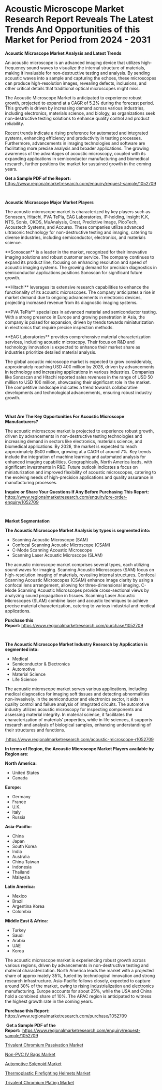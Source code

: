 <p><h1>Acoustic Microscope Market Research Report Reveals The Latest Trends And Opportunities of this Market for Period from 2024 - 2031</h1></p><p><strong>Acoustic Microscope Market Analysis and Latest Trends</strong></p>
<p><p>An acoustic microscope is an advanced imaging device that utilizes high-frequency sound waves to visualize the internal structure of materials, making it invaluable for non-destructive testing and analysis. By sending acoustic waves into a sample and capturing the echoes, these microscopes can produce high-resolution images, revealing defects, inclusions, and other critical details that traditional optical microscopes might miss. </p><p>The Acoustic Microscope Market is anticipated to experience robust growth, projected to expand at a CAGR of 5.2% during the forecast period. This growth is driven by increasing demand across various industries, including electronics, materials science, and biology, as organizations seek non-destructive testing solutions to enhance quality control and product reliability. </p><p>Recent trends indicate a rising preference for automated and integrated systems, enhancing efficiency and productivity in testing processes. Furthermore, advancements in imaging technologies and software are facilitating more precise analysis and broader applications. The growing awareness of the advantages of acoustic microscopy, coupled with its expanding applications in semiconductor manufacturing and biomedical research, further positions the market for sustained growth in the coming years.</p></p>
<p><strong>Get a Sample PDF of the Report:&nbsp;</strong> <a href="https://www.regionalmarketresearch.com/enquiry/request-sample/1052709">https://www.regionalmarketresearch.com/enquiry/request-sample/1052709</a></p>
<p>&nbsp;</p>
<p><strong>Acoustic Microscope Major Market Players</strong></p>
<p><p>The acoustic microscope market is characterized by key players such as Sonoscan, Hitachi, PVA TePla, EAG Laboratories, IP-holding, Insight K.K, NTS, Sonix, OKOS, MuAnalysis, Crest, Predictive Image, PicoTech, Acoustech Systems, and Accurex. These companies utilize advanced ultrasonic technology for non-destructive testing and imaging, catering to diverse industries, including semiconductor, electronics, and materials science.</p><p>**Sonoscan** is a leader in the market, recognized for their innovative imaging solutions and robust customer service. The company continues to expand its product line, focusing on enhancing resolution and speed of acoustic imaging systems. The growing demand for precision diagnostics in semiconductor applications positions Sonoscan for significant future growth.</p><p>**Hitachi** leverages its extensive research capabilities to enhance the functionality of its acoustic microscopes. The company anticipates a rise in market demand due to ongoing advancements in electronic devices, projecting increased revenue from its diagnostic imaging systems.</p><p>**PVA TePla** specializes in advanced material and semiconductor testing. With a strong presence in Europe and growing penetration in Asia, the company is poised for expansion, driven by trends towards miniaturization in electronics that require precise inspection methods.</p><p>**EAG Laboratories** provides comprehensive material characterization services, including acoustic microscopy. Their focus on R&D and technology innovation is expected to enhance their market share as industries prioritize detailed material analysis.</p><p>The global acoustic microscope market is expected to grow considerably, approximately reaching USD 400 million by 2028, driven by advancements in technology and increasing applications in various industries. Companies like Sonoscan and Hitachi reported sales revenues in the range of USD 50 million to USD 100 million, showcasing their significant role in the market. The competitive landscape indicates a trend towards collaborative developments and technological advancements, ensuring robust industry growth.</p></p>
<p>&nbsp;</p>
<p><strong>What Are The Key Opportunities For Acoustic Microscope Manufacturers?</strong></p>
<p><p>The acoustic microscope market is projected to experience robust growth, driven by advancements in non-destructive testing technologies and increasing demand in sectors like electronics, materials science, and biomedical applications. By 2028, the market is expected to reach approximately $500 million, growing at a CAGR of around 7%. Key trends include the integration of machine learning and automated analysis for enhanced imaging capabilities. Geographically, North America leads, with significant investments in R&D. Future outlook indicates a focus on miniaturization and improved flexibility of acoustic microscopes, catering to the evolving needs of high-precision applications and quality assurance in manufacturing processes.</p></p>
<p><strong>Inquire or Share Your Questions If Any Before Purchasing This Report:</strong> <a href="https://www.regionalmarketresearch.com/enquiry/pre-order-enquiry/1052709">https://www.regionalmarketresearch.com/enquiry/pre-order-enquiry/1052709</a></p>
<p>&nbsp;</p>
<p><strong>Market Segmentation</strong></p>
<p><strong>The Acoustic Microscope Market Analysis by types is segmented into:</strong></p>
<p><ul><li>Scanning Acoustic Microscope (SAM)</li><li>Confocal Scanning Acoustic Microscope (CSAM)</li><li>C-Mode Scanning Acoustic Microscope</li><li>Scanning Laser Acoustic Microscope (SLAM)</li></ul></p>
<p><p>The acoustic microscope market comprises several types, each utilizing sound waves for imaging. Scanning Acoustic Microscopes (SAM) focus on high-resolution imaging of materials, revealing internal structures. Confocal Scanning Acoustic Microscopes (CSAM) enhance image clarity by using a confocal lens arrangement, allowing for three-dimensional imaging. C-Mode Scanning Acoustic Microscopes provide cross-sectional views by analyzing sound propagation in tissues. Scanning Laser Acoustic Microscopes (SLAM) combine laser and acoustic techniques to achieve precise material characterization, catering to various industrial and medical applications.</p></p>
<p><strong>Purchase this Report:&nbsp;</strong><a href="https://www.regionalmarketresearch.com/purchase/1052709">https://www.regionalmarketresearch.com/purchase/1052709</a></p>
<p>&nbsp;</p>
<p><strong>The Acoustic Microscope Market Industry Research by Application is segmented into:</strong></p>
<p><ul><li>Medical</li><li>Semiconductor & Electronics</li><li>Automotive</li><li>Material Science</li><li>Life Science</li></ul></p>
<p><p>The acoustic microscope market serves various applications, including medical diagnostics for imaging soft tissues and detecting abnormalities non-invasively. In the semiconductor and electronics sector, it aids in quality control and failure analysis of integrated circuits. The automotive industry utilizes acoustic microscopy for inspecting components and assessing material integrity. In material science, it facilitates the characterization of materials’ properties, while in life sciences, it supports research and analysis of biological samples, enhancing understanding of their structures and functions.</p></p>
<p><a href="https://www.regionalmarketresearch.com/acoustic-microscope-r1052709">&nbsp;https://www.regionalmarketresearch.com/acoustic-microscope-r1052709</a></p>
<p><strong>In terms of Region, the Acoustic Microscope Market Players available by Region are:</strong></p>
<p>
    <p> <strong> North America: </strong>
        <ul>
            <li>United States</li>
            <li>Canada</li>
        </ul>
        </p> 
    <p> <strong> Europe: </strong>
        <ul>
            <li>Germany</li>
            <li>France</li>
            <li>U.K.</li>
            <li>Italy</li>
            <li>Russia</li>
        </ul>
        </p> 
    <p> <strong> Asia-Pacific: </strong>
        <ul>
            <li>China</li>
            <li>Japan</li>
            <li>South Korea</li>
            <li>India</li>
            <li>Australia</li>
            <li>China Taiwan</li>
            <li>Indonesia</li>
            <li>Thailand</li>
            <li>Malaysia</li>
        </ul>
        </p> 
    <p> <strong> Latin America: </strong>
        <ul>
            <li>Mexico</li>
            <li>Brazil</li>
            <li>Argentina Korea</li>
            <li>Colombia</li>
        </ul>
        </p> 
    <p> <strong> Middle East & Africa: </strong>
        <ul>
            <li>Turkey</li>
            <li>Saudi</li>
            <li>Arabia</li>
            <li>UAE</li>
            <li>Korea</li>
        </ul>
    </p>
    </p>
<p><p>The acoustic microscope market is experiencing robust growth across various regions, driven by advancements in non-destructive testing and material characterization. North America leads the market with a projected share of approximately 35%, fueled by technological innovation and strong research infrastructure. Asia-Pacific follows closely, expected to capture around 30% of the market, owing to rising industrialization and electronics manufacturing. Europe accounts for about 25%, while the USA and China hold a combined share of 10%. The APAC region is anticipated to witness the highest growth rate in the coming years.</p></p>
<p><strong>Purchase this Report: </strong><a href="https://www.regionalmarketresearch.com/purchase/1052709">https://www.regionalmarketresearch.com/purchase/1052709</a></p>
<p>&nbsp;<strong>Get a Sample PDF of the Report:&nbsp;&nbsp;</strong><a href="https://www.regionalmarketresearch.com/enquiry/request-sample/1052709">https://www.regionalmarketresearch.com/enquiry/request-sample/1052709</a></p>
<p><strong></strong></p>
<p><p><a href="https://www.linkedin.com/pulse/trivalent-chromium-passivation-market-trends-analysis-opportunities-w5spe">Trivalent Chromium Passivation Market</a></p><p><a href="https://github.com/GraceTurner587/Market-Research-Report-List-1/blob/main/non-pvc-iv-bags-market.md">Non-PVC IV Bags Market</a></p><p><a href="https://github.com/aiko92han/Market-Research-Report-List-1/blob/main/automotive-solenoid-market.md">Automotive Solenoid Market</a></p><p><a href="https://issuu.com/reportprime-2/docs/thermoplastic-firefighting-helmets-_e7fe1ee26c83cf">Thermoplastic Firefighting Helmets Market</a></p><p><a href="https://www.linkedin.com/pulse/trivalent-chromium-plating-market-industry-landscape-growth-trajectories-03c7e">Trivalent Chromium Plating Market</a></p></p>